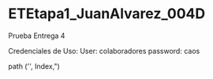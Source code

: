 # ETEtapa1_JuanAlvarez_004D
Prueba Entrega 4


Credenciales de Uso: 
User: colaboradores
password: caos

path ('', Index,")
